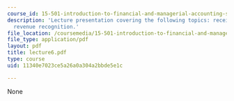 ```yaml
---
course_id: 15-501-introduction-to-financial-and-managerial-accounting-spring-2004
description: 'Lecture presentation covering the following topics: receivables and
  revenue recognition.'
file_location: /coursemedia/15-501-introduction-to-financial-and-managerial-accounting-spring-2004/11340e7023ce5a26a0a304a2bbde5e1c_lecture6.pdf
file_type: application/pdf
layout: pdf
title: lecture6.pdf
type: course
uid: 11340e7023ce5a26a0a304a2bbde5e1c

---
```

None